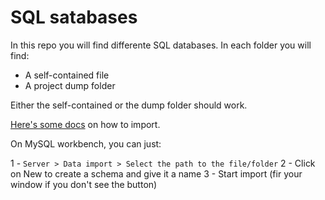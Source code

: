 # SQL satabases

In this repo you will find differente SQL databases. In each folder you will find:

- A self-contained file
- A project dump folder

Either the self-contained or the dump folder should work.

[Here's some docs](https://dev.mysql.com/doc/workbench/en/wb-admin-export-import-management.html) on how to import.

On MySQL workbench, you can just:

1 - `Server > Data import > Select the path to the file/folder`
2 - Click on New to create a schema and give it a name
3 - Start import (fir your window if you don't see the button)
